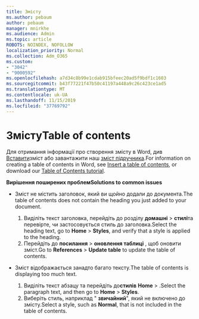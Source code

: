 ```yaml
---
title: Змісту
ms.author: pebaum
author: pebaum
manager: mnirkhe
ms.audience: Admin
ms.topic: article
ROBOTS: NOINDEX, NOFOLLOW
localization_priority: Normal
ms.collection: Adm_O365
ms.custom:
- "3042"
- "9000592"
ms.openlocfilehash: a7d34c8b99e1cdab915bfeec20ad5f9bdf1c1603
ms.sourcegitcommit: b43f77221f47b50c41197a448a9c26c423ce1ad5
ms.translationtype: MT
ms.contentlocale: uk-UA
ms.lasthandoff: 11/15/2019
ms.locfileid: "37769792"
---
```

# <a name="table-of-contents"></a><span data-ttu-id="a65da-102">Змісту</span><span class="sxs-lookup"><span data-stu-id="a65da-102">Table of contents</span></span>

<span data-ttu-id="a65da-103">Для отримання інформації про створення змісту в Word, див [Вставити](https://support.office.com/article/882e8564-0edb-435e-84b5-1d8552ccf0c0)зміст або завантажити наш [зміст підручника](https://go.microsoft.com/fwlink/?linkid=2065106).</span><span class="sxs-lookup"><span data-stu-id="a65da-103">For information on creating a table of contents in Word, see [Insert a table of contents](https://support.office.com/article/882e8564-0edb-435e-84b5-1d8552ccf0c0), or download our [Table of Contents tutorial](https://go.microsoft.com/fwlink/?linkid=2065106).</span></span>

<span data-ttu-id="a65da-104">**Вирішення поширених проблем**</span><span class="sxs-lookup"><span data-stu-id="a65da-104">**Solutions to common issues**</span></span>

- <span data-ttu-id="a65da-105">Зміст не містить заголовок, який ви щойно додали до документа.</span><span class="sxs-lookup"><span data-stu-id="a65da-105">The table of contents does not contain the heading you just added to your document.</span></span>
  1. <span data-ttu-id="a65da-106">Виділіть текст заголовка, перейдіть до розділу **домашні** > **стилі**та перевірте, чи застосовується стиль до заголовка.</span><span class="sxs-lookup"><span data-stu-id="a65da-106">Select the heading text, go to **Home** > **Styles**, and verify that a style is applied to the heading.</span></span>
  2. <span data-ttu-id="a65da-107">Перейдіть до **посилання** > **оновлення таблиці** , щоб оновити зміст.</span><span class="sxs-lookup"><span data-stu-id="a65da-107">Go to **References** > **Update table** to update the table of contents.</span></span>

- <span data-ttu-id="a65da-108">Зміст відображається занадто багато тексту.</span><span class="sxs-lookup"><span data-stu-id="a65da-108">The table of contents is displaying too much text.</span></span> 
  1. <span data-ttu-id="a65da-109">Виділіть текст абзацу та перейдіть до**стилів** **Home** > .</span><span class="sxs-lookup"><span data-stu-id="a65da-109">Select the paragraph text, and then go to **Home** > **Styles**.</span></span>
  2. <span data-ttu-id="a65da-110">Виберіть стиль, наприклад " **звичайний**", який не включено до змісту.</span><span class="sxs-lookup"><span data-stu-id="a65da-110">Select a style, such as **Normal**, that is not included in the table of contents.</span></span>